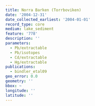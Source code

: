 ```yaml
---
title: Norra Barken (Torrboviken)
date: '2004-12-31'
date_collected_earliest: '2004-01-01'
record_type: core
medium: lake_sediment
feature: '778'
description: ''
parameters:
  - Pb/extractable
  - Pb/isotopes
  - Cd/extractable
  - Hg/extractable
publications:
  - bindler_etal09
geo_error: 0.0
geometry: ''
bbox: ~
longitude: ''
latitude: ''
---
```

